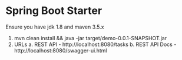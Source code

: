 # Spring Boot Starter

Ensure you have jdk 1.8 and maven 3.5.x

1. mvn clean install && java -jar target/demo-0.0.1-SNAPSHOT.jar
2. URLs 
    a. REST API -  http://localhost:8080/tasks
    b. REST API Docs - http://localhost:8080/swagger-ui.html